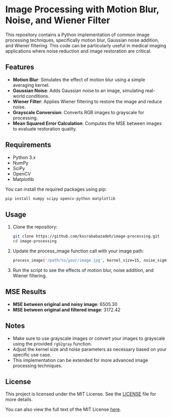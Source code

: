 # Image Processing with Motion Blur, Noise, and Wiener Filter

This repository contains a Python implementation of common image processing techniques, specifically motion blur, Gaussian noise addition, and Wiener filtering. This code can be particularly useful in medical imaging applications where noise reduction and image restoration are critical.

## Features

- **Motion Blur**: Simulates the effect of motion blur using a simple averaging kernel.
- **Gaussian Noise**: Adds Gaussian noise to an image, simulating real-world conditions.
- **Wiener Filter**: Applies Wiener filtering to restore the image and reduce noise.
- **Grayscale Conversion**: Converts RGB images to grayscale for processing.
- **Mean Squared Error Calculation**: Computes the MSE between images to evaluate restoration quality.

## Requirements

- Python 3.x
- NumPy
- SciPy
- OpenCV
- Matplotlib

You can install the required packages using pip:

```bash
pip install numpy scipy opencv-python matplotlib
```

## Usage

1. Clone the repository:

   ```bash
   git clone https://github.com/kasrababazadeh/image-processing.git
   cd image-processing
   ```

2. Update the process_image function call with your image path:

   ```bash
   process_image('/path/to/your/image.jpg', kernel_size=15, noise_sigma=100)
   ```

3. Run the script to see the effects of motion blur, noise addition, and Wiener filtering.

## MSE Results

- **MSE between original and noisy image**: 6505.30
- **MSE between original and filtered image**: 3172.42

## Notes

- Make sure to use grayscale images or convert your images to grayscale using the provided `rgb2gray` function.
- Adjust the kernel size and noise parameters as necessary based on your specific use case.
- This implementation can be extended for more advanced image processing techniques.

## License

This project is licensed under the MIT License. See the [LICENSE](LICENSE) file for more details.

You can also view the full text of the MIT License [here](https://opensource.org/licenses/MIT).
